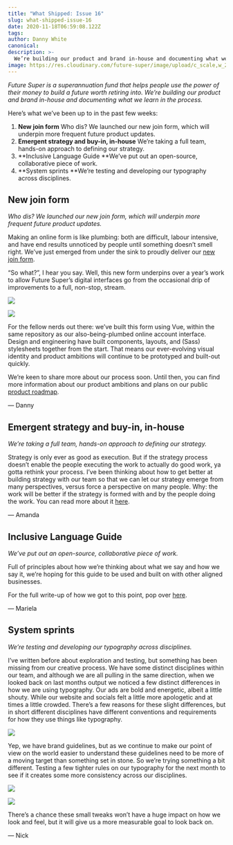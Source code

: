 ```yaml
---
title: "What Shipped: Issue 16"
slug: what-shipped-issue-16
date: 2020-11-18T06:59:08.122Z
tags:
author: Danny White
canonical:
description: >-
  We’re building our product and brand in-house and documenting what we learn in the process. Here’s what we’ve done in the past few weeks.
image: https://res.cloudinary.com/future-super/image/upload/c_scale,w_240/v1613108534/join-form-preview.png
---
```


‍*Future Super is a superannuation fund that helps people use the power of their money to build a future worth retiring into. We’re building our product and brand in-house and documenting what we learn in the process.*

Here’s what we’ve been up to in the past few weeks:

1.  **New join form**
    Who dis? We launched our new join form, which will underpin more frequent future product updates.
2.  **Emergent strategy and buy-in, in-house**
    We’re taking a full team, hands-on approach to defining our strategy.
3.  **Inclusive Language Guide
    **We’ve put out an open-source, collaborative piece of work.
4.  **System sprints
    **We’re testing and developing our typography across disciplines.

## **New join form**

_Who dis? We launched our new join form, which will underpin more frequent future product updates._

Making an online form is like plumbing: both are difficult, labour intensive, and have end results unnoticed by people until something doesn’t smell right. We’ve just emerged from under the sink to proudly deliver our [new join form](https://join.futuresuper.com.au/).

“So what?”, I hear you say. Well, this new form underpins over a year’s work to allow Future Super’s digital interfaces go from the occasional drip of improvements to a full, non-stop, stream.

![](https://uploads-ssl.webflow.com/5ec37dbb4834014045cd346d/5fb4b9c6094cdd29a241579e_image2.png)

![](https://uploads-ssl.webflow.com/5ec37dbb4834014045cd346d/5fb4b9d5ee4593a05ebc67f6_image4.png)

For the fellow nerds out there: we’ve built this form using Vue, within the same repository as our also-being-plumbed online account interface. Design and engineering have built components, layouts, and (Sass) stylesheets together from the start. That means our ever-evolving visual identity and product ambitions will continue to be prototyped and built-out quickly.

We’re keen to share more about our process soon. Until then, you can find more information about our product ambitions and plans on our public [product roadmap](http://go.futrsupr.com/roadmap).

— Danny

## Emergent strategy and buy-in, in-house

_We’re taking a full team, hands-on approach to defining our strategy._

Strategy is only ever as good as execution. But if the strategy process doesn’t enable the people executing the work to actually do good work, ya gotta rethink your process. I’ve been thinking about how to get better at building strategy with our team so that we can let our strategy emerge from many perspectives, versus force a perspective on many people. Why: the work will be better if the strategy is formed with and by the people doing the work. You can read more about it [here](https://amandakgordon.medium.com/emergent-strategy-and-buy-in-in-house-78dd6e47a6ec).

— Amanda

## Inclusive Language Guide

_We’ve put out an open-source, collaborative piece of work._

Full of principles about how we’re thinking about what we say and how we say it, we’re hoping for this guide to be used and built on with other aligned businesses.

For the full write-up of how we got to this point, pop over [here](https://marielapt.medium.com/an-inclusive-language-guide-huh-what-why-42f5b0610aa8).

— Mariela

## System sprints

_We’re testing and developing our typography across disciplines._

I’ve written before about exploration and testing, but something has been missing from our creative process. We have some distinct disciplines within our team, and although we are all pulling in the same direction, when we looked back on last months output we noticed a few distinct differences in how we are using typography. Our ads are bold and energetic, albeit a little shouty. While our website and socials felt a little more apologetic and at times a little crowded. There’s a few reasons for these slight differences, but in short different disciplines have different conventions and requirements for how they use things like typography.

![](https://uploads-ssl.webflow.com/5ec37dbb4834014045cd346d/5fb4b9ec4f1b2303daf070d2_image3.png)

Yep, we have brand guidelines, but as we continue to make our point of view on the world easier to understand these guidelines need to be more of a moving target than something set in stone. So we’re trying something a bit different. Testing a few tighter rules on our typography for the next month to see if it creates some more consistency across our disciplines.

![](https://uploads-ssl.webflow.com/5ec37dbb4834014045cd346d/5fb4ba04127eaf3fbc00eca2_image0.png)

![](https://uploads-ssl.webflow.com/5ec37dbb4834014045cd346d/5fb4ba2efe2a9a062162e20a_image1.png)

There’s a chance these small tweaks won’t have a huge impact on how we look and feel, but it will give us a more measurable goal to look back on.

— Nick
